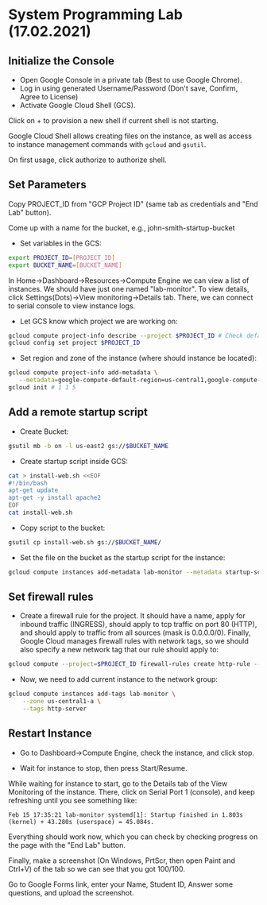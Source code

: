 # System Programming Lab (17.02.2021)

## Initialize the Console

* Open Google Console in a private tab (Best to use Google Chrome).
* Log in using generated Username/Password (Don't save, Confirm, Agree to License)
* Activate Google Cloud Shell (GCS).

Click on + to provision a new shell if current shell is not starting.

Google Cloud Shell allows creating files on the instance, as well as access to instance management commands with `gcloud` and `gsutil`.

On first usage, click authorize to authorize shell.

## Set Parameters

Copy PROJECT_ID from "GCP Project ID" (same tab as credentials and "End Lab" button).

Come up with a name for the bucket, e.g., john-smith-startup-bucket

* Set variables in the GCS:
```sh
export PROJECT_ID=[PROJECT_ID]
export BUCKET_NAME=[BUCKET_NAME]
```

In Home->Dashboard->Resources->Compute Engine we can view a list of instances.
We should have just one named "lab-monitor". To view details, click Settings(Dots)->View monitoring->Details tab.
There, we can connect to serial console to view instance logs.

* Let GCS know which project we are working on:
```sh
gcloud compute project-info describe --project $PROJECT_ID # Check default-zone and default-region, should be us-central1-a
gcloud config set project $PROJECT_ID
```

* Set region and zone of the instance (where should instance be located):
```sh
gcloud compute project-info add-metadata \
   --metadata=google-compute-default-region=us-central1,google-compute-default-zone=us-central1-a
gcloud init # 1 1 5
```

## Add a remote startup script

* Create Bucket:
```sh
gsutil mb -b on -l us-east2 gs://$BUCKET_NAME
```

* Create startup script inside GCS:
```sh
cat > install-web.sh <<EOF
#!/bin/bash
apt-get update
apt-get -y install apache2
EOF
cat install-web.sh
```

* Copy script to the bucket:
```sh
gsutil cp install-web.sh gs://$BUCKET_NAME/
```

* Set the file on the bucket as the startup script for the instance:
```sh
gcloud compute instances add-metadata lab-monitor --metadata startup-script-url=gs://$BUCKET_NAME/install-web.sh
```

## Set firewall rules

* Create a firewall rule for the project. It should have a name, apply for inbound traffic (INGRESS), 
should apply to tcp traffic on port 80 (HTTP), and should apply to traffic from all sources (mask is 0.0.0.0/0).
Finally, Google Cloud manages firewall rules with network tags, so we should also specify a new network tag 
that our rule should apply to:
```sh
gcloud compute --project=$PROJECT_ID firewall-rules create http-rule --direction=INGRESS --priority=1000 --network=default --action=ALLOW --rules=tcp:80 --source-ranges=0.0.0.0/0 --target-tags=http-server
```

* Now, we need to add current instance to the network group:
```sh
gcloud compute instances add-tags lab-monitor \
    --zone us-central1-a \
    --tags http-server
```

## Restart Instance

* Go to Dashboard->Compute Engine, check the instance, and click stop.

* Wait for instance to stop, then press Start/Resume.

While waiting for instance to start, go to the Details tab of the View Monitoring of the instance. 
There, click on Serial Port 1 (console), and keep refreshing until you see something like:

`Feb 15 17:35:21 lab-monitor systemd[1]: Startup finished in 1.803s (kernel) + 43.280s (userspace) = 45.084s.`

Everything should work now, which you can check by checking progress on the page with the "End Lab" button.

Finally, make a screenshot (On Windows, PrtScr, then open Paint and Ctrl+V) of the tab so we can see that you got 100/100.

Go to Google Forms link, enter your Name, Student ID, Answer some questions, and upload the screenshot.
